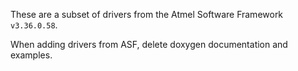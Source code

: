 These are a subset of drivers from the Atmel Software Framework `v3.36.0.58`.

When adding drivers from ASF, delete doxygen documentation and examples.
